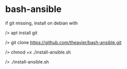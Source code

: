 # bash-ansible
if git missing, install on debian with

/> apt install git

/> git clone https://github.com/theavier/bash-ansible.git

/> chmod +x ./install-ansible.sh

/> ./install-ansible.sh
